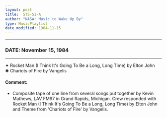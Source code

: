 ```yaml
---
layout: post
title:  STS-51-A
author: "NASA: Music to Wake Up By"
type: MusicPlaylist
date_modified: 1984-11-15
---
```


----
### DATE: November 15, 1984
----
✦ Rocket Man (I Think It's Going To Be a Long, Long Time) by Elton John  &nbsp;<br />✺ Chariots of Fire by Vangelis

#### Comment:
* Composite tape of one line from several songs put together by Kevin Mathews, LAV FM97 in Grand Rapids, Michigan. Crew responded with Rocket Man (I Think It's Going To Be a Long, Long Time) by Elton John and Theme from 'Chariots of Fire' by Vangelis.
